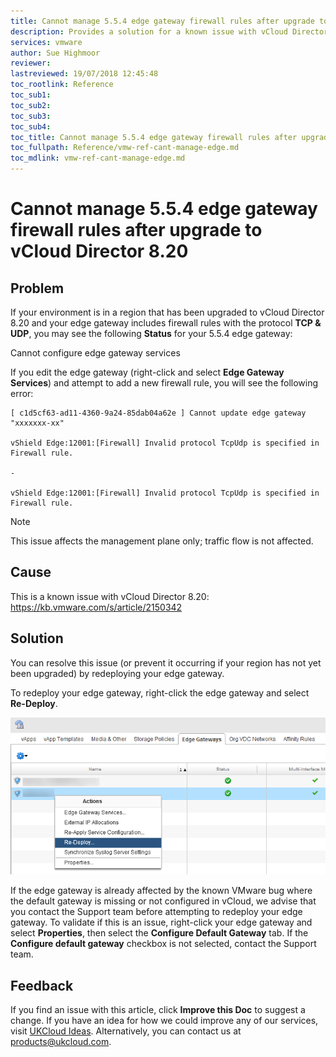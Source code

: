 ```yaml
---
title: Cannot manage 5.5.4 edge gateway firewall rules after upgrade to vCloud Director 8.20 | UKCloud Ltd
description: Provides a solution for a known issue with vCloud Director 8.20
services: vmware
author: Sue Highmoor
reviewer:
lastreviewed: 19/07/2018 12:45:48
toc_rootlink: Reference
toc_sub1: 
toc_sub2:
toc_sub3:
toc_sub4:
toc_title: Cannot manage 5.5.4 edge gateway firewall rules after upgrade to vCloud Director 8.20
toc_fullpath: Reference/vmw-ref-cant-manage-edge.md
toc_mdlink: vmw-ref-cant-manage-edge.md
---
```


# Cannot manage 5.5.4 edge gateway firewall rules after upgrade to vCloud Director 8.20

## Problem

If your environment is in a region that has been upgraded to vCloud Director 8.20 and your edge gateway includes firewall rules with the protocol **TCP & UDP**, you may see the following **Status** for your 5.5.4 edge gateway:

Cannot configure edge gateway services

If you edit the edge gateway (right-click and select **Edge Gateway Services**) and attempt to add a new firewall rule, you will see the following error:

    [ c1d5cf63-ad11-4360-9a24-85dab04a62e ] Cannot update edge gateway "xxxxxxx-xx"

    vShield Edge:12001:[Firewall] Invalid protocol TcpUdp is specified in Firewall rule.

    -

    vShield Edge:12001:[Firewall] Invalid protocol TcpUdp is specified in Firewall rule.

> [!NOTE]
> This issue affects the management plane only; traffic flow is not affected.

## Cause

This is a known issue with vCloud Director 8.20: https://kb.vmware.com/s/article/2150342

## Solution

You can resolve this issue (or prevent it occurring if your region has not yet been upgraded) by redeploying your edge gateway.

To redeploy your edge gateway, right-click the edge gateway and select **Re-Deploy**.

![Redeploy edge option in vCloud Director](images/vcd_redeploymenu.png)

If the edge gateway is already affected by the known VMware bug where the default gateway is missing or not configured in vCloud, we advise that you contact the Support team before attempting to redeploy your edge gateway. To validate if this is an issue, right-click your edge gateway and select **Properties**, then select the **Configure Default Gateway** tab. If the **Configure default gateway** checkbox is not selected, contact the Support team.

## Feedback

If you find an issue with this article, click **Improve this Doc** to suggest a change. If you have an idea for how we could improve any of our services, visit [UKCloud Ideas](https://ideas.ukcloud.com). Alternatively, you can contact us at <products@ukcloud.com>.
